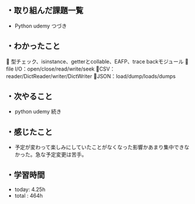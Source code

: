 ## ・取り組んだ課題一覧
- Python udemy つづき


## ・わかったこと
📝 型チェック、isinstance、getterとcollable、EAFP、trace backモジュール
📂file I/O：open/close/read/write/seek
📄CSV：reader/DictReader/writer/DictWriter
🔧JSON：load/dump/loads/dumps

## ・次やること
- python udemy 続き

## ・感じたこと
- 予定が変わって楽しみにしていたことがなくなった影響かあまり集中できなかった。急な予定変更は苦手。

## ・学習時間
- today:   4.25h
- total  : 464h 

